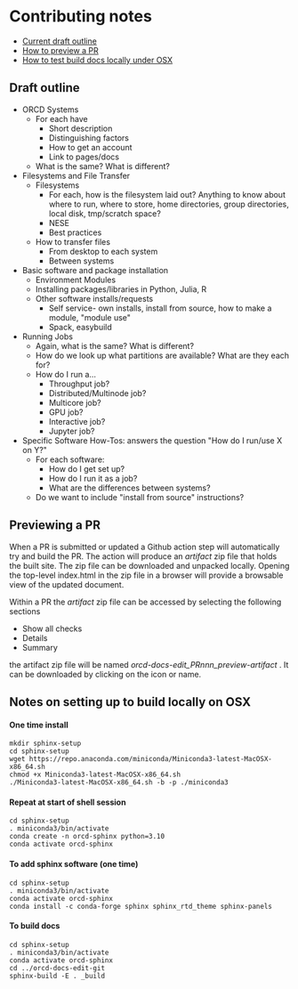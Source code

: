 # Contributing notes 

   * [Current draft outline](contributing.md#draft-outine)
   * [How to preview a PR](contributing.md#previewing-a-pr)
   * [How to test build docs locally under OSX](contributing.md#notes-on-setting-up-to-build-locally-on-osx)

## Draft outline

- ORCD Systems
    - For each have
        - Short description
        - Distinguishing factors
        - How to get an account
        - Link to pages/docs
    - What is the same? What is different?
- Filesystems and File Transfer
    - Filesystems
        - For each, how is the filesystem laid out? Anything to know about where to run, where to store, home directories, group directories, local disk, tmp/scratch space?
        - NESE
        - Best practices
    - How to transfer files
        - From desktop to each system
        - Between systems
- Basic software and package installation
    - Environment Modules
    - Installing packages/libraries in Python, Julia, R
    - Other software installs/requests
        - Self service- own installs, install from source, how to make a module, "module use"
        - Spack, easybuild
- Running Jobs
    - Again, what is the same? What is different?
    - How do we look up what partitions are available? What are they each for?
    - How do I run a...
        - Throughput job?
        - Distributed/Multinode job?
        - Multicore job?
        - GPU job?
        - Interactive job?
        - Jupyter job?
- Specific Software How-Tos: answers the question "How do I run/use X on Y?"
    - For each software:
        - How do I get set up?
        - How do I run it as a job?
        - What are the differences between systems?
    - Do we want to include "install from source" instructions?

## Previewing a PR

When a PR is submitted or updated a Github action step will automatically try and build the PR. The action will produce an _artifact_ zip file 
that holds the built site. The zip file can be downloaded and unpacked locally. Opening the top-level index.html in the zip file in a browser
will provide a browsable view of the updated document.

Within a PR the _artifact_ zip file can be accessed by selecting the following sections
   * Show all checks
   * Details
   * Summary

the artifact zip file will be named _orcd-docs-edit_PRnnn_preview-artifact_ . It can be downloaded by clicking on the icon or name.

## Notes on setting up to build locally on OSX

#### One time install
```
mkdir sphinx-setup
cd sphinx-setup
wget https://repo.anaconda.com/miniconda/Miniconda3-latest-MacOSX-x86_64.sh 
chmod +x Miniconda3-latest-MacOSX-x86_64.sh
./Miniconda3-latest-MacOSX-x86_64.sh -b -p ./miniconda3
```

#### Repeat at start of shell session
```
cd sphinx-setup
. miniconda3/bin/activate
conda create -n orcd-sphinx python=3.10
conda activate orcd-sphinx
```

#### To add sphinx software (one time)
```
cd sphinx-setup
. miniconda3/bin/activate
conda activate orcd-sphinx
conda install -c conda-forge sphinx sphinx_rtd_theme sphinx-panels
```

#### To build docs
```
cd sphinx-setup
. miniconda3/bin/activate
conda activate orcd-sphinx
cd ../orcd-docs-edit-git
sphinx-build -E . _build
```

